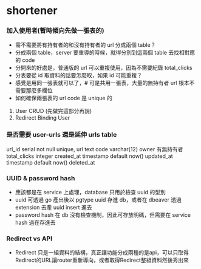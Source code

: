 # shortener

### 加入使用者(暫時傾向先做一張表的)

- 需不需要將有持有者的和沒有持有者的 url 分成兩個 table？
- 分成兩個 table，server 要重導的時候，就得分別到這兩個 table 去找相對應的 code
- 分開來的好處是，普通版的 url 可以重複使用，因為不需要紀錄 total_clicks
- 分表要從 id 取資料的話要怎麼取，如果 id 可能重複？
- 感覺是用同一張表就可以了，# 可是共用一張表，大量的無持有者 url 根本不需要那麼多欄位
- 如何確保兩張表的 url code 是 unique 的

1. User CRUD (先做完這部分再說)
2. Redirect Binding User 

### 是否需要 user-urls 還是延伸 urls table

url_id serial not null unique,
url text
code varchar(12)
owner 有無持有者
total_clicks integer
created_at timestamp default now()
updated_at timestamp default now()
deleted_at

### UUID & password hash

- 應該都是在 service 上處理，database 只用於檢查 uuid 的型別
- uuid 可透過 go 產出後以 pgtype uuid 存進 db，或者在 dbeaver 透過 extension 去產 uuid insert 進去
- password hash 在 db 沒有檢查機制，因此可存放明碼，但需要在 service hash 過在存進去

### Redirect vs API
- Redirect 只是一組資料的結構，真正讓功能分成兩種的是api，可以只取得Redirect的URL讓router重新導向，或者取得Redirect整組資料然後秀出來